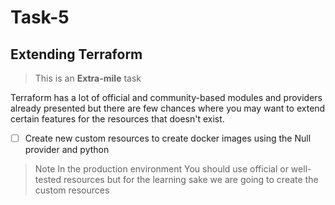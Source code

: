 # Task-5

## Extending Terraform

>This is  an **Extra-mile** task

Terraform has a lot of official and community-based modules and providers already presented but there are few chances where you may want to extend certain features for the resources that doesn't  exist.

- [ ] Create new custom resources to create  docker images using the Null provider and python

> Note In the production environment You should use official or well-tested resources but for the learning sake we are going to create the custom resources
